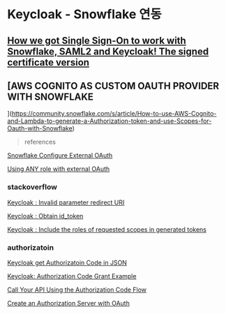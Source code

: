 # Keycloak - Snowflake 연동

## [How we got Single Sign-On to work with Snowflake, SAML2 and Keycloak! The signed certificate version](https://frost-stefan.medium.com/how-we-got-single-sign-on-to-work-with-snowflake-saml2-and-keycloak-53f047824296)

## [AWS COGNITO AS CUSTOM OAUTH PROVIDER WITH SNOWFLAKE
](https://community.snowflake.com/s/article/How-to-use-AWS-Cognito-and-Lambda-to-generate-a-Authorization-token-and-use-Scopes-for-Oauth-with-Snowflake)

> references

[Snowflake Configure External OAuth](https://docs.snowflake.com/en/user-guide/oauth-ext-custom.html#configuration-procedure)

[Using ANY role with external OAuth](https://docs.snowflake.com/en/user-guide/oauth-pingfed.html?&_ga=2.171557027.2083766784.1655097623-600134530.1651033897#using-any-role-with-external-oauth)


### stackoverflow
[Keycloak : Invalid parameter redirect URI](https://stackoverflow.com/questions/45352880/keycloak-invalid-parameter-redirect-uri)

[Keycloak : Obtain id_token](https://stackoverflow.com/questions/49322417/obtain-id-token-with-keycloak)

[Keycloak : Include the roles of requested scopes in generated tokens](https://stackoverflow.com/questions/65782574/keycloak-include-the-roles-of-requested-scopes-in-generated-tokens)

### authorizatoin
[Keycloak get Authorizatoin Code in JSON](https://stackoverflow.com/questions/52311757/keycloak-get-authorization-code-in-json)

[Keycloak: Authorization Code Grant Example](https://www.appsdeveloperblog.com/keycloak-authorization-code-grant-example/)

[Call Your API Using the Authorization Code Flow](https://auth0.com/docs/get-started/authentication-and-authorization-flow/call-your-api-using-the-authorization-code-flow#customize-tokens)

[Create an Authorization Server with OAuth](https://help.sigmacomputing.com/hc/en-us/articles/360053705993-OAuth-with-Snowflake)